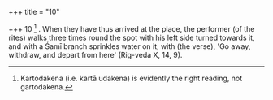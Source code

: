 +++
title = "10"

+++
10 [^3] . When they have thus arrived at the place, the performer (of the rites) walks three times round the spot with his left side turned towards it, and with a Śamī branch sprinkles water on it, with (the verse), 'Go away, withdraw, and depart from here' (Rig-veda X, 14, 9).


[^3]:  Kartodakena (i.e. kartā udakena) is evidently the right reading, not gartodakena.
